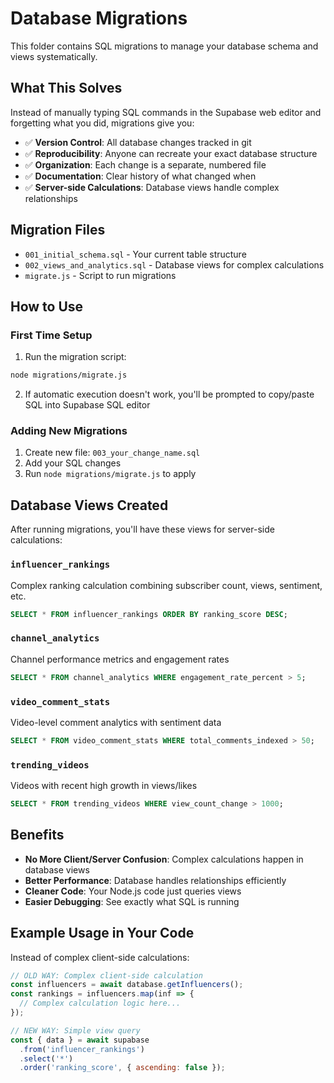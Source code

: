 # Database Migrations

This folder contains SQL migrations to manage your database schema and views systematically.

## What This Solves

Instead of manually typing SQL commands in the Supabase web editor and forgetting what you did, migrations give you:

- ✅ **Version Control**: All database changes tracked in git
- ✅ **Reproducibility**: Anyone can recreate your exact database structure  
- ✅ **Organization**: Each change is a separate, numbered file
- ✅ **Documentation**: Clear history of what changed when
- ✅ **Server-side Calculations**: Database views handle complex relationships

## Migration Files

- `001_initial_schema.sql` - Your current table structure
- `002_views_and_analytics.sql` - Database views for complex calculations
- `migrate.js` - Script to run migrations

## How to Use

### First Time Setup

1. Run the migration script:
```bash
node migrations/migrate.js
```

2. If automatic execution doesn't work, you'll be prompted to copy/paste SQL into Supabase SQL editor

### Adding New Migrations

1. Create new file: `003_your_change_name.sql`
2. Add your SQL changes
3. Run `node migrations/migrate.js` to apply

## Database Views Created

After running migrations, you'll have these views for server-side calculations:

### `influencer_rankings`
Complex ranking calculation combining subscriber count, views, sentiment, etc.
```sql
SELECT * FROM influencer_rankings ORDER BY ranking_score DESC;
```

### `channel_analytics` 
Channel performance metrics and engagement rates
```sql
SELECT * FROM channel_analytics WHERE engagement_rate_percent > 5;
```

### `video_comment_stats`
Video-level comment analytics with sentiment data
```sql
SELECT * FROM video_comment_stats WHERE total_comments_indexed > 50;
```

### `trending_videos`
Videos with recent high growth in views/likes
```sql
SELECT * FROM trending_videos WHERE view_count_change > 1000;
```

## Benefits

- **No More Client/Server Confusion**: Complex calculations happen in database views
- **Better Performance**: Database handles relationships efficiently  
- **Cleaner Code**: Your Node.js code just queries views
- **Easier Debugging**: See exactly what SQL is running

## Example Usage in Your Code

Instead of complex client-side calculations:

```javascript
// OLD WAY: Complex client-side calculation
const influencers = await database.getInfluencers();
const rankings = influencers.map(inf => {
  // Complex calculation logic here...
});

// NEW WAY: Simple view query
const { data } = await supabase
  .from('influencer_rankings')
  .select('*')
  .order('ranking_score', { ascending: false });
```
